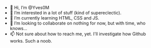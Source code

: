 - 👋 Hi, I’m @Yves0M
- 👀 I’m interested in a lot of stuff (kind of supereclectic).
- 🌱 I’m currently learning HTML, CSS and JS.
- 💞️ I’m looking to collaborate on nothing for now, but with time, who knows...
- 📫 Not sure about how to reach me, yet. I'll investigate how Github works. Such a noob.

<!---
Yves0M/Yves0M is a ✨ special ✨ repository because its `README.md` (this file) appears on your GitHub profile.
You can click the Preview link to take a look at your changes.
--->
